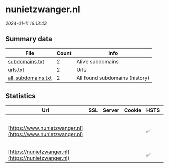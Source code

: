 # nunietzwanger.nl
*2024-01-11 16:13:43*
## Summary data
| File       | Count | Info |
|------------|-------|------|
|[subdomains.txt](/data/nunietzwanger.nl/subdomains.txt)|2|Alive subdomains|
|[urls.txt](/data/nunietzwanger.nl/urls.txt)|2|Urls|
|[all_subdomains.txt](/data/nunietzwanger.nl/all_subdomains.txt)|2|All found subdomains (history)|
## Statistics
| Url | SSL | Server | Cookie | HSTS | CSP | XFO | XXP | RP | Tech |Title |
|------------|-------|------|------|------|------|------|------|------|------|------|
|[https://www.nunietzwanger.nl](https://www.nunietzwanger.nl)| || |:white_check_mark: | :white_check_mark:| :white_check_mark: | :white_check_mark: | :white_check_mark: |HSTS MySQL PHP Varnish:6.2 WordPress|Programma Nu Nie...|
|[https://nunietzwanger.nl](https://nunietzwanger.nl)| || |:white_check_mark: | :white_check_mark:| :white_check_mark: | :white_check_mark: | :white_check_mark: |HSTS Varnish:6.2|301 Moved Perman...|